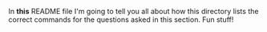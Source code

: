 In **this** README file I'm going to tell you all about how this directory lists the correct commands for the questions asked in this section. Fun stuff!